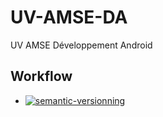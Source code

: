 # UV-AMSE-DA
UV AMSE Développement Android

## Workflow
- [![semantic-versionning](https://img.shields.io/github/workflow/status/LazyKeru/UV-AMSE-DA/Semantic-versionning?style=plastic&label=Versionning)](https://github.com/LazyKeru/UV-AMSE-DA/actions/workflows/semantic_versioning.yml)
